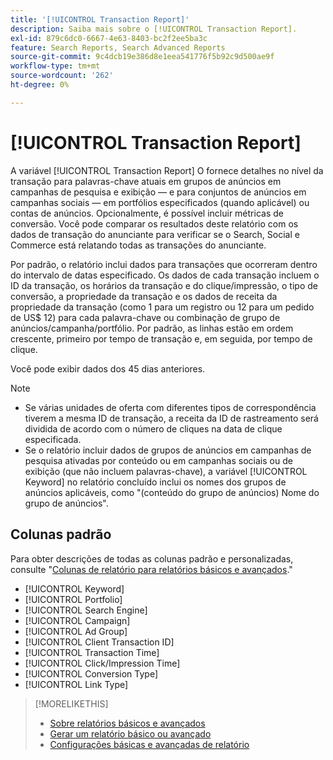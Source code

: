```yaml
---
title: '[!UICONTROL Transaction Report]'
description: Saiba mais sobre o [!UICONTROL Transaction Report].
exl-id: 879c6dc0-6667-4e63-8403-bc2f2ee5ba3c
feature: Search Reports, Search Advanced Reports
source-git-commit: 9c4dcb19e386d8e1eea541776f5b92c9d500ae9f
workflow-type: tm+mt
source-wordcount: '262'
ht-degree: 0%

---
```


# [!UICONTROL Transaction Report]

A variável [!UICONTROL Transaction Report] O fornece detalhes no nível da transação para palavras-chave atuais em grupos de anúncios em campanhas de pesquisa e exibição — e para conjuntos de anúncios em campanhas sociais — em portfólios especificados (quando aplicável) ou contas de anúncios. Opcionalmente, é possível incluir métricas de conversão. Você pode comparar os resultados deste relatório com os dados de transação do anunciante para verificar se o Search, Social e Commerce está relatando todas as transações do anunciante.

Por padrão, o relatório inclui dados para transações que ocorreram dentro do intervalo de datas especificado. Os dados de cada transação incluem o ID da transação, os horários da transação e do clique/impressão, o tipo de conversão, a propriedade da transação e os dados de receita da propriedade da transação (como 1 para um registro ou 12 para um pedido de US$ 12) para cada palavra-chave ou combinação de grupo de anúncios/campanha/portfólio. Por padrão, as linhas estão em ordem crescente, primeiro por tempo de transação e, em seguida, por tempo de clique.

Você pode exibir dados dos 45 dias anteriores.

>[!NOTE]
>
>* Se várias unidades de oferta com diferentes tipos de correspondência tiverem a mesma ID de transação, a receita da ID de rastreamento será dividida de acordo com o número de cliques na data de clique especificada.
>* Se o relatório incluir dados de grupos de anúncios em campanhas de pesquisa ativadas por conteúdo ou em campanhas sociais ou de exibição (que não incluem palavras-chave), a variável [!UICONTROL Keyword] no relatório concluído inclui os nomes dos grupos de anúncios aplicáveis, como &quot;(conteúdo do grupo de anúncios) Nome do grupo de anúncios&quot;.

## Colunas padrão

Para obter descrições de todas as colunas padrão e personalizadas, consulte &quot;[Colunas de relatório para relatórios básicos e avançados](basic-advanced-report-columns.md).&quot;

* [!UICONTROL Keyword]
* [!UICONTROL Portfolio]
* [!UICONTROL Search Engine]
* [!UICONTROL Campaign]
* [!UICONTROL Ad Group]
* [!UICONTROL Client Transaction ID]
* [!UICONTROL Transaction Time]
* [!UICONTROL Click/Impression Time]
* [!UICONTROL Conversion Type]
* [!UICONTROL Link Type]

>[!MORELIKETHIS]
>
>* [Sobre relatórios básicos e avançados](basic-advanced-report-about.md)
>* [Gerar um relatório básico ou avançado](basic-advanced-report-generate.md)
>* [Configurações básicas e avançadas de relatório](basic-advanced-report-settings.md)
